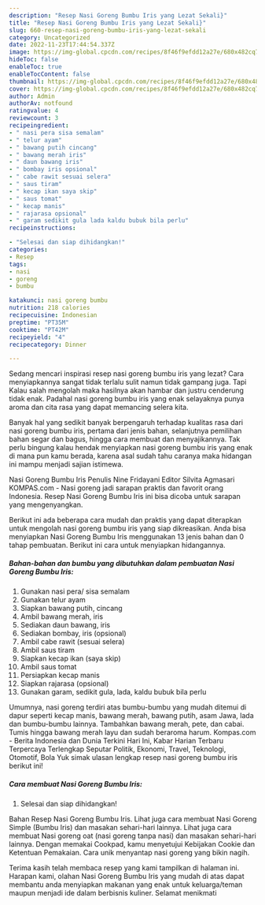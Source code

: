 ```yaml
---
description: "Resep Nasi Goreng Bumbu Iris yang Lezat Sekali}"
title: "Resep Nasi Goreng Bumbu Iris yang Lezat Sekali}"
slug: 660-resep-nasi-goreng-bumbu-iris-yang-lezat-sekali
category: Uncategorized
date: 2022-11-23T17:44:54.337Z
image: https://img-global.cpcdn.com/recipes/8f46f9efdd12a27e/680x482cq70/nasi-goreng-bumbu-iris-foto-resep-utama.jpg
hideToc: false
enableToc: true
enableTocContent: false
thumbnail: https://img-global.cpcdn.com/recipes/8f46f9efdd12a27e/680x482cq70/nasi-goreng-bumbu-iris-foto-resep-utama.jpg
cover: https://img-global.cpcdn.com/recipes/8f46f9efdd12a27e/680x482cq70/nasi-goreng-bumbu-iris-foto-resep-utama.jpg
author: Admin
authorAv: notfound
ratingvalue: 4
reviewcount: 3
recipeingredient:
- " nasi pera sisa semalam"
- " telur ayam"
- " bawang putih cincang"
- " bawang merah iris"
- " daun bawang iris"
- " bombay iris opsional"
- " cabe rawit sesuai selera"
- " saus tiram"
- " kecap ikan saya skip"
- " saus tomat"
- " kecap manis"
- " rajarasa opsional"
- " garam sedikit gula lada kaldu bubuk bila perlu"
recipeinstructions:

- "Selesai dan siap dihidangkan!"
categories:
- Resep
tags:
- nasi
- goreng
- bumbu

katakunci: nasi goreng bumbu 
nutrition: 218 calories
recipecuisine: Indonesian
preptime: "PT35M"
cooktime: "PT42M"
recipeyield: "4"
recipecategory: Dinner

---
```



Sedang mencari inspirasi resep nasi goreng bumbu iris yang lezat? Cara menyiapkannya sangat tidak terlalu sulit namun tidak gampang juga. Tapi Kalau salah mengolah maka hasilnya akan hambar dan justru cenderung tidak enak. Padahal nasi goreng bumbu iris yang enak selayaknya punya aroma dan cita rasa yang dapat memancing selera kita.


Banyak hal yang sedikit banyak berpengaruh terhadap kualitas rasa dari nasi goreng bumbu iris, pertama dari jenis bahan, selanjutnya pemilihan bahan segar dan bagus, hingga cara membuat dan menyajikannya. Tak perlu bingung kalau hendak menyiapkan nasi goreng bumbu iris yang enak di mana pun kamu berada, karena asal sudah tahu caranya maka hidangan ini mampu menjadi sajian istimewa.

Nasi Goreng Bumbu Iris Penulis Nine Fridayani Editor Silvita Agmasari KOMPAS.com - Nasi goreng jadi sarapan praktis dan favorit orang Indonesia. Resep Nasi Goreng Bumbu Iris ini bisa dicoba untuk sarapan yang mengenyangkan.


Berikut ini ada beberapa cara mudah dan praktis yang dapat diterapkan untuk mengolah nasi goreng bumbu iris yang siap dikreasikan. Anda bisa menyiapkan Nasi Goreng Bumbu Iris menggunakan 13 jenis bahan dan 0 tahap pembuatan. Berikut ini cara untuk menyiapkan hidangannya.

<!--inarticleads1-->

##### Bahan-bahan dan bumbu yang dibutuhkan dalam pembuatan Nasi Goreng Bumbu Iris:

1. Gunakan  nasi pera/ sisa semalam
1. Gunakan  telur ayam
1. Siapkan  bawang putih, cincang
1. Ambil  bawang merah, iris
1. Sediakan  daun bawang, iris
1. Sediakan  bombay, iris (opsional)
1. Ambil  cabe rawit (sesuai selera)
1. Ambil  saus tiram
1. Siapkan  kecap ikan (saya skip)
1. Ambil  saus tomat
1. Persiapkan  kecap manis
1. Siapkan  rajarasa (opsional)
1. Gunakan  garam, sedikit gula, lada, kaldu bubuk bila perlu


Umumnya, nasi goreng terdiri atas bumbu-bumbu yang mudah ditemui di dapur seperti kecap manis, bawang merah, bawang putih, asam Jawa, lada dan bumbu-bumbu lainnya. Tambahkan bawang merah, pete, dan cabai. Tumis hingga bawang merah layu dan sudah beraroma harum. Kompas.com - Berita Indonesia dan Dunia Terkini Hari Ini, Kabar Harian Terbaru Terpercaya Terlengkap Seputar Politik, Ekonomi, Travel, Teknologi, Otomotif, Bola Yuk simak ulasan lengkap resep nasi goreng bumbu iris berikut ini! 

<!--inarticleads2-->

##### Cara membuat Nasi Goreng Bumbu Iris:


1. Selesai dan siap dihidangkan!

Bahan Resep Nasi Goreng Bumbu Iris. Lihat juga cara membuat Nasi Goreng Simple (Bumbu Iris) dan masakan sehari-hari lainnya. Lihat juga cara membuat Nasi goreng oat (nasi goreng tanpa nasi) dan masakan sehari-hari lainnya. Dengan memakai Cookpad, kamu menyetujui Kebijakan Cookie dan Ketentuan Pemakaian. Cara unik menyantap nasi goreng yang bikin nagih. 

Terima kasih telah membaca resep yang kami tampilkan di halaman ini. Harapan kami, olahan Nasi Goreng Bumbu Iris yang mudah di atas dapat membantu anda menyiapkan makanan yang enak untuk keluarga/teman maupun menjadi ide dalam berbisnis kuliner. Selamat menikmati
